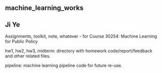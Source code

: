 ## machine_learning_works
## Ji Ye

Assignments, toolkit, note, whatever - for Course 30254: Machine Learning for Public Policy

hw1, hw2, hw3, midterm: directory with homework code/report/feedback and other related files.

pipeline: machine learning pipeline code for future re-use.
